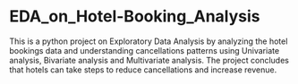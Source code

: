 # EDA_on_Hotel-Booking_Analysis
This is a python project on Exploratory Data Analysis by analyzing the hotel bookings data and understanding cancellations patterns using Univariate analysis, Bivariate analysis and Multivariate analysis. The project concludes that hotels can take steps to reduce cancellations and increase revenue.
